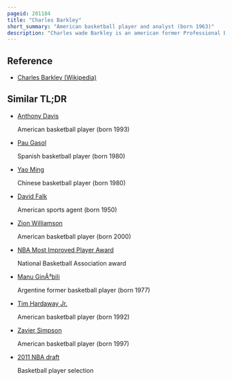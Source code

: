 ```yaml
---
pageid: 201184
title: "Charles Barkley"
short_summary: "American basketball player and analyst (born 1963)"
description: "Charles wade Barkley is an american former Professional Basketball Player he is a Television Analyst on Tnt and Cbs Sports. Nicknamed 'Sir Charles', 'Chuck', and 'the Round Mound of Rebound', Barkley played 16 Seasons in the National Basketball Association for three Teams. Though shorter than the typical Power Forward he used his Strength and Aggressiveness to become one of the most dominant Rebounders in the Nba. He was a versatile Player who had the Ability to score, create Plays, and Defend. Barkley was an 11-time Nba All-Star, an 11-time Member of the All-Nba Team, and the 1993 Nba Most Valuable Player. He was named to the Nba's 50th and 75th anniversary Teams."
---
```


## Reference

- [Charles Barkley (Wikipedia)](https://en.wikipedia.org/?curid=201184)

## Similar TL;DR

- [Anthony Davis](/tldr/en/anthony-davis)

  American basketball player (born 1993)

- [Pau Gasol](/tldr/en/pau-gasol)

  Spanish basketball player (born 1980)

- [Yao Ming](/tldr/en/yao-ming)

  Chinese basketball player (born 1980)

- [David Falk](/tldr/en/david-falk)

  American sports agent (born 1950)

- [Zion Williamson](/tldr/en/zion-williamson)

  American basketball player (born 2000)

- [NBA Most Improved Player Award](/tldr/en/nba-most-improved-player-award)

  National Basketball Association award

- [Manu GinÃ³bili](/tldr/en/manu-ginobili)

  Argentine former basketball player (born 1977)

- [Tim Hardaway Jr.](/tldr/en/tim-hardaway-jr)

  American basketball player (born 1992)

- [Zavier Simpson](/tldr/en/zavier-simpson)

  American basketball player (born 1997)

- [2011 NBA draft](/tldr/en/2011-nba-draft)

  Basketball player selection
